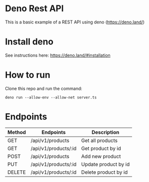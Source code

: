 # Deno Rest API

This is a basic example of a REST API using deno (https://deno.land/)

# Install deno

See instructions here: https://deno.land/#installation

# How to run

Clone this repo and run the command:

```
deno run --allow-env --allow-net server.ts
```

# Endpoints

| Method | Endpoints            | Description          |
| ------ | -------------------- | -------------------- |
| GET    | /api/v1/products     | Get all products     |
| GET    | /api/v1/products/:id | Get product by id    |
| POST   | /api/v1/products     | Add new product      |
| PUT    | /api/v1/products/:id | Update product by id |
| DELETE | /api/v1/products/:id | Delete product by id |
